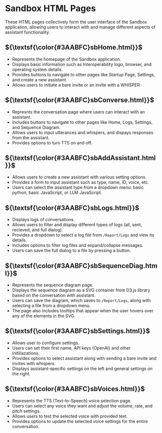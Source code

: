 # Sandbox HTML Pages

These HTML pages collectively form the user interface of the Sandbox application, allowing users to interact with and manage different aspects of assistant functionality. 

## ${\textsf{\color{#3AABFC}sbHome.html}}$
* Represents the homepage of the Sandbox application.
* Displays basic information such as Interoperability logo, browser, and operating system details.
* Provides buttons to navigate to other pages like Startup Page, Settings, and create a new assistant.
* Allows users to initiate a bare invite or an invite with a WHISPER

## ${\textsf{\color{#3AABFC}sbConverse.html}}$
* Represnts the conversation page where users can interact with an assistant.
* Includes buttons to navigate to other pages like Home, Logs, Settings, and Sequence Diagram.
* Allows users to input utterances and whispers, and dispays responses from the assistant.
* Provides options to turn TTS on and off.

## ${\textsf{\color{#3AABFC}sbAddAssistant.html }}$
* Allows users to create a new assistant with various setting options.
* Provides a form to input assistant such as type, name, ID, voice, etc.
* Users can select the assistant type from a dropdown menu: basic python, basic JavaScript, or LLM JavaScript.

## ${\textsf{\color{#3AABFC}sbLogs.html}}$
* Displays logs of conversations.
* Allows users to filter and display different types of logs (all, sent, recieved, and full dialog).
* Provides a dropdown to select a log file from `/Report/Logs` and view its details.
* Includes options to filter log files and expand/collapse messages.
* Users can save the full dialog to a file by pressing a button.

## ${\textsf{\color{#3AABFC}sbSequenceDiag.html}}$
* Represents the sequence diagram page.
* Displays the sequence diagram as a SVG container from D3.js library based on the conversation with assistant.
* Users can save the diagram, which saves to `/Report/Logs`, along with selecting a file from a dropdown menu.
* The page also includes tooltips that appear when the user hovers over any of the elements in the SVG.

## ${\textsf{\color{#3AABFC}sbSettings.html}}$
* Allows user to configure settings.
* Users can set their first name, API keys (OpenAI) and other initiliazations.
* Provides options to select assistant along with sending a bare invite and invites with whispers.
* Displays assistant-specific settings on the left and general settings on the right.

## ${\textsf{\color{#3AABFC}sbVoices.html}}$
* Represents the TTS (Text-to-Speech) voice selection page.
* Users can select any voice they want and adjust the volume, rate, and pitch settings.
* Allows users to test the selected voice with provided text.
* Provides options to update the selected voice settings for the entire conversation.
